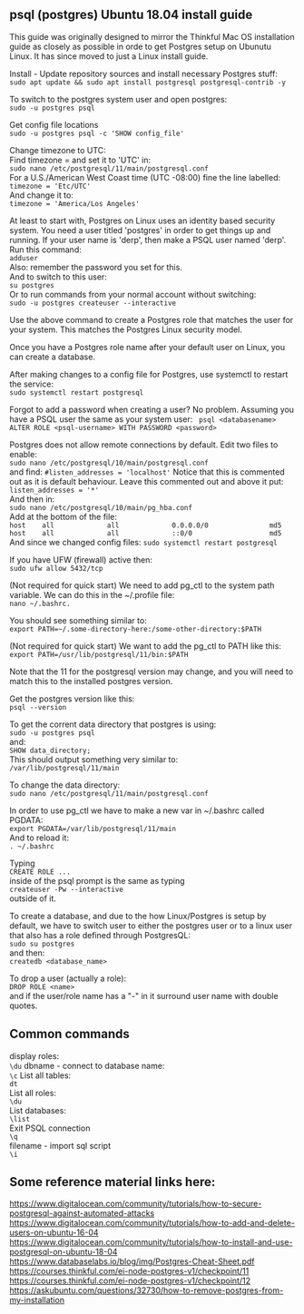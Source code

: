 ## psql (postgres) Ubuntu 18.04 install guide
This guide was originally designed to mirror the Thinkful Mac OS installation guide as closely as possible in orde to get Postgres setup on Ubunutu Linux. It has since moved to just a Linux install guide.  
  
Install - Update repository sources and install necessary Postgres stuff:  
```sudo apt update && sudo apt install postgresql postgresql-contrib -y```  
  
To switch to the postgres system user and open postgres:  
```sudo -u postgres psql```  
  
Get config file locations  
```sudo -u postgres psql -c 'SHOW config_file'```  
  
Change timezone to UTC:  
Find timezone = and set it to 'UTC' in:  
```sudo nano /etc/postgresql/11/main/postgresql.conf```  
For a U.S./American West Coast time (UTC -08:00) fine the line labelled:
```timezone = 'Etc/UTC'```  
And change it to:  
```timezone = 'America/Los Angeles'```  
  
At least to start with, Postgres on Linux uses an identity based security system. You need a user titled 'postgres' in 
order to get things up and running. If your user name is 'derp', then make a PSQL user named 'derp'.
Run this command:  
```adduser```  
Also: remember the password you set for this.  
And to switch to this user:  
```su postgres```  
Or to run commands from your normal account without switching:  
```sudo -u postgres createuser --interactive```  
  
Use the above command to create a Postgres role that matches the user for your system. This matches the 
Postgres Linux security model.  
  
Once you have a Postgres role name after your default user on Linux, you can create a database. 
  
After making changes to a config file for Postgres, use systemctl to restart the service:  
```sudo systemctl restart postgresql```  

Forgot to add a password when creating a user? No problem.
Assuming you have a PSQL user the same as your system user:
``` psql <databasename>```    
```ALTER ROLE <psql-username> WITH PASSWORD <password>```  
  
Postgres does not allow remote connections by default. Edit two files to enable:  
```sudo nano /etc/postgresql/10/main/postgresql.conf```  
and find:
```#listen_addresses = 'localhost'```
Notice that this is commented out as it is default behaviour. Leave this commented out and above it put:  
```listen_addresses = '*'```  
And then in:  
```sudo nano /etc/postgresql/10/main/pg_hba.conf```  
Add at the bottom of the file:  
```host    all             all             0.0.0.0/0               md5```  
```host    all             all             ::0/0                   md5```
And since we changed config files:
```sudo systemctl restart postgresql```  
  
If you have UFW (firewall) active then:  
```sudo ufw allow 5432/tcp```  
  
(Not required for quick start) We need to add pg_ctl to the system path variable. We can do this in 
the ~/.profile file:  
```nano ~/.bashrc.```  
  
You should see something similar to:  
```export PATH=~/.some-directory-here:/some-other-directory:$PATH```  
  
(Not required for quick start) We want to add the pg_ctl to PATH like this:  
```export PATH=/usr/lib/postgresql/11/bin:$PATH```  
  
Note that the 11 for the postgresql version may change, and you will need to match this to the installed 
postgres version.  
  
Get the postgres version like this:  
```psql --version```  
  
To get the corrent data directory that postgres is using:  
```sudo -u postgres psql```  
and:  
```SHOW data_directory;```  
This should output something very similar to:  
```/var/lib/postgresql/11/main```  
  
To change the data directory:  
```sudo nano /etc/postgresql/11/main/postgresql.conf```  
  
In order to use pg_ctl we have to make a new var in ~/.bashrc called PGDATA:  
```export PGDATA=/var/lib/postgresql/11/main```  
And to reload it:  
```. ~/.bashrc```  
  
Typing  
```CREATE ROLE ...```  
inside of the psql prompt is the same as typing  
```createuser -Pw --interactive```  
outside of it.  
  
To create a database, and due to the how Linux/Postgres is setup by default, we have to switch user to either the 
postgres user or to a linux user that also has a role defined through PostgresQL:  
```sudo su postgres```  
and then:  
```createdb <database_name>```  
  
To drop a user (actually a role):  
```DROP ROLE <name>```  
and if the user/role name has a "-" in it surround user name with double quotes.  
  
## Common commands
display roles:  
```\du``` 
dbname - connect to database name:  
```\c``` 
List all tables:  
```dt```  
List all roles:  
```\du```   
List databases:  
```\list```   
Exit PSQL connection    
```\q```  
filename - import sql script  
```\i```  

## Some reference material links here:  
https://www.digitalocean.com/community/tutorials/how-to-secure-postgresql-against-automated-attacks  
https://www.digitalocean.com/community/tutorials/how-to-add-and-delete-users-on-ubuntu-16-04  
https://www.digitalocean.com/community/tutorials/how-to-install-and-use-postgresql-on-ubuntu-18-04  
https://www.databaselabs.io/blog/img/Postgres-Cheat-Sheet.pdf  
https://courses.thinkful.com/ei-node-postgres-v1/checkpoint/11  
https://courses.thinkful.com/ei-node-postgres-v1/checkpoint/12  
https://askubuntu.com/questions/32730/how-to-remove-postgres-from-my-installation  
